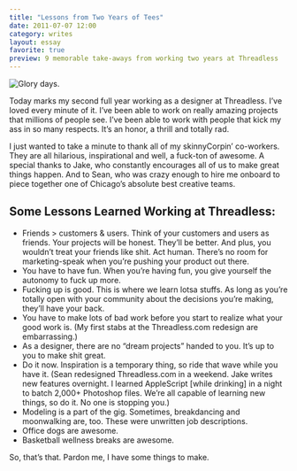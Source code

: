 ```yaml
---
title: "Lessons from Two Years of Tees"
date: 2011-07-07 12:00
category: writes
layout: essay
favorite: true
preview: 9 memorable take-aways from working two years at Threadless
---
```


![Glory days.](http://media.threadless.com/media/2011/07/07/290890_Shirt-Small.jpg "Lessons learned.")

Today marks my second full year working as a designer at Threadless. I’ve loved every minute of it. I’ve been able to work on really amazing projects that millions of people see. I’ve been able to work with people that kick my ass in so many respects. It’s an honor, a thrill and totally rad.

I just wanted to take a minute to thank all of my skinnyCorpin’ co-workers. They are all hilarious, inspirational and well, a fuck-ton of awesome. A special thanks to Jake, who constantly encourages all of us to make great things happen. And to Sean, who was crazy enough to hire me onboard to piece together one of Chicago’s absolute best creative teams.

## Some Lessons Learned Working at Threadless:
* Friends > customers & users. Think of your customers and users as friends. Your projects will be honest. They’ll be better. And plus, you wouldn’t treat your friends like shit.
Act human. There’s no room for marketing-speak when you’re pushing your product out there.
* You have to have fun. When you’re having fun, you give yourself the autonomy to fuck up more.
* Fucking up is good. This is where we learn lotsa stuffs. As long as you’re totally open with your community about the decisions you’re making, they’ll have your back.
* You have to make lots of bad work before you start to realize what your good work is. (My first stabs at the Threadless.com redesign are embarrassing.)
* As a designer, there are no “dream projects” handed to you. It’s up to you to make shit great.
* Do it now. Inspiration is a temporary thing, so ride that wave while you have it. (Sean redesigned Threadless.com in a weekend. Jake writes new features overnight. I learned AppleScript [while drinking] in a night to batch 2,000+ Photoshop files. We’re all capable of learning new things, so do it. No one is stopping you.)
* Modeling is a part of the gig. Sometimes, breakdancing and moonwalking are, too. These were unwritten job descriptions.
* Office dogs are awesome.
* Basketball wellness breaks are awesome.

So, that’s that. Pardon me, I have some things to make.
